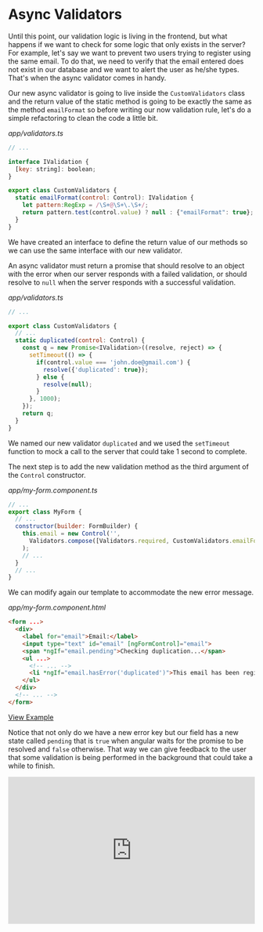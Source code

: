 # Async Validators

Until this point, our validation logic is living in the frontend, but what happens if we want to check for some logic that only exists in the server? For example, let's say we want to prevent two users trying to register using the same email. To do that, we need to verify that the email entered does not exist in our database and we want to alert the user as he/she types. That's when the async validator comes in handy.

Our new async validator is going to live inside the `CustomValidators` class and the return value of the static method is going to be exactly the same as the method `emailFormat` so before writing our now validation rule, let's do a simple refactoring to clean the code a little bit. 

_app/validators.ts_
```javascript
// ...

interface IValidation {
  [key: string]: boolean;
}

export class CustomValidators {
  static emailFormat(control: Control): IValidation {
    let pattern:RegExp = /\S+@\S+\.\S+/;
    return pattern.test(control.value) ? null : {"emailFormat": true}; 
  }
}
```

We have created an interface to define the return value of our methods so we can use the same interface with our new validator.

An async validator must return a promise that should resolve to an object with the error when our server responds with a failed validation, or should resolve to `null` when the server responds with a successful validation.

_app/validators.ts_
```javascript
// ...

export class CustomValidators {
  // ...
  static duplicated(control: Control) {
    const q = new Promise<IValidation>((resolve, reject) => {
      setTimeout(() => {
        if(control.value === 'john.doe@gmail.com') {
          resolve({'duplicated': true});
        } else {
          resolve(null);
        }
      }, 1000);
    });
    return q;
  }
}
```

We named our new validator `duplicated` and we used the `setTimeout` function to mock a call to the server that could take 1 second to complete.

The next step is to add the new validation method as the third argument of the `Control` constructor.

_app/my-form.component.ts_
```javascript
// ...
export class MyForm {
  // ...
  constructor(builder: FormBuilder) {
    this.email = new Control('',
      Validators.compose([Validators.required, CustomValidators.emailFormat]), CustomValidators.duplicated
    );
    // ...
  }
  // ...
}
```

We can modify again our template to accommodate the new error message.

_app/my-form.component.html_
```html
<form ...>
  <div>
    <label for="email">Email:</label>
    <input type="text" id="email" [ngFormControl]="email">
    <span *ngIf="email.pending">Checking duplication...</span>
    <ul ...>
      <!-- ... -->
      <li *ngIf="email.hasError('duplicated')">This email has been registered already</li>
    </ul>
  </div>
  <!-- ... -->
</form>
```

[View Example](http://plnkr.co/edit/nOFYzTdbzbS3PkzFOfpc?p=preview)

Notice that not only do we have a new error key but our field has a new state called `pending` that is `true` when angular waits for the promise to be resolved and `false` otherwise. That way we can give feedback to the user that some validation is being performed in the background that could take a while to finish.

<iframe class="no-pdf" style="width: 100%; height: 300px" src="http://embed.plnkr.co/nOFYzTdbzbS3PkzFOfpc/" frameborder="0" allowfullscren="allowfullscren"></iframe>

